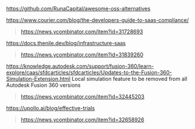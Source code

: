 https://github.com/RunaCapital/awesome-oss-alternatives

https://www.courier.com/blog/the-developers-guide-to-saas-compliance/
> https://news.ycombinator.com/item?id=31728693

https://docs.thenile.dev/blog/infrastructure-saas
> https://news.ycombinator.com/item?id=31839260

https://knowledge.autodesk.com/support/fusion-360/learn-explore/caas/sfdcarticles/sfdcarticles/Updates-to-the-Fusion-360-Simulation-Extension.html	Local simulation feature to be removed from all Autodesk Fusion 360 versions
> https://news.ycombinator.com/item?id=32445203

https://upollo.ai/blog/effective-trials
> https://news.ycombinator.com/item?id=32658926